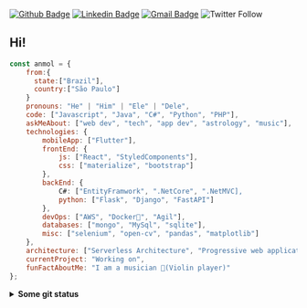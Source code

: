 [![Github Badge](https://img.shields.io/badge/-Github-000?style=flat-square&logo=Github&logoColor=white&link=https://github.com/lucasgdb)](https://github.com/JoaoMWatson)
[![Linkedin Badge](https://img.shields.io/badge/-LinkedIn-blue?style=flat-square&logo=Linkedin&logoColor=white&link=https://www.linkedin.com/in/raphael-branco-pieroni-837659184/)](https://www.linkedin.com/in/joaomwatson/)
[![Gmail Badge](https://img.shields.io/badge/-Gmail-c14438?style=flat-square&logo=Gmail&logoColor=white&link=mailto:brancoraphael@hotmail.com)](mailto:joaopedro.wat22@hotmail.com)
<img alt="Twitter Follow" src="https://img.shields.io/twitter/follow/UselessWatson?style=social">

## Hi! 
```javascript
const anmol = {
    from:{
      state:["Brazil"],
      country:["São Paulo"]
    }
    pronouns: "He" | "Him" | "Ele" | "Dele",
    code: ["Javascript", "Java", "C#", "Python", "PHP"],
    askMeAbout: ["web dev", "tech", "app dev", "astrology", "music"],
    technologies: {
        mobileApp: ["Flutter"],
        frontEnd: {
            js: ["React", "StyledComponents"],
            css: ["materialize", "bootstrap"]
        },
        backEnd: {
            C#: ["EntityFramwork", ".NetCore", ".NetMVC],
            python: ["Flask", "Django", "FastAPI"]
        },
        devOps: ["AWS", "Docker🐳", "Agil"],
        databases: ["mongo", "MySql", "sqlite"],
        misc: ["selenium", "open-cv", "pandas", "matplotlib"]
    },
    architecture: ["Serverless Architecture", "Progressive web applications", "Single page applications"],
    currentProject: "Working on",
    funFactAboutMe: "I am a musician 🎻(Violin player)"
};
```
<details>
  <summary> <b> Some git status </b></summary>
  <br>
<a href="https://github.com/RBranco1/github-readme-stats">
    <img align="center" src="https://github-readme-stats.vercel.app/api?username=JoaoMWatson&show_icons=true&count_private=true&theme=radical&hide=issues" />
  </a>
</details>
